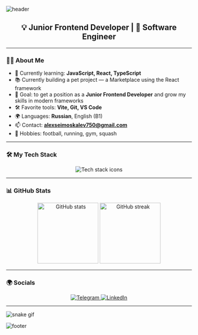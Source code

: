 <!-- Animated banner -->
![header](https://capsule-render.vercel.app/api?type=waving&color=0:00c6ff,100:0072ff&height=200&section=header&text=Hi!%20I'm%20Alexey🚀&fontSize=40&fontColor=ffffff&animation=fadeIn&fontAlignY=35)

<!-- Greeting -->
<h2 align="center">💡 Junior Frontend Developer | 🚀 Software Engineer</h2>

---

### 🧑‍💻 About Me
- 🌱 Currently learning: **JavaScript, React, TypeScript**
- 📚 Currently building a pet project — a Marketplace using the React framework
- 🎯 Goal: to get a position as a **Junior Frontend Developer** and grow my skills in modern frameworks
- 🛠 Favorite tools: **Vite, Git, VS Code**
- 🌍 Languages: **Russian**, English (B1)
- 📫 Contact: **alexseimoskalev750@gmail.com**
- 🎨 Hobbies: football, running, gym, squash

---

### 🛠️ My Tech Stack
<p align="center">
  <img src="https://skillicons.dev/icons?i=js,ts,react,nodejs,html,css,git,github,docker" alt="Tech stack icons" />
</p>

---

### 📊 GitHub Stats
<p align="center">
  <img src="https://github-readme-stats.vercel.app/api?username=lexeika15&show_icons=true&theme=radical" height="165" alt="GitHub stats" />
  <img src="https://github-readme-streak-stats.herokuapp.com/?user=lexeika15&theme=radical" height="165" alt="GitHub streak" />
</p>

---

### 🌍 Socials
<p align="center">
  <a href="https://t.me/lexeika15">
    <img src="https://img.shields.io/badge/Telegram-2CA5E0?style=for-the-badge&logo=telegram&logoColor=white" alt="Telegram" />
  </a>
  <a href="https://www.linkedin.com/in/алексей-москалёв-170235242/">
    <img src="https://img.shields.io/badge/LinkedIn-0077B5?style=for-the-badge&logo=linkedin&logoColor=white" alt="LinkedIn" />
  </a>
</p>

---

<!-- Animated snake with commits -->
![snake gif](https://github.com/lexeika15/lexeika15/blob/output/github-contribution-grid-snake.svg)

<!-- Footer -->
![footer](https://capsule-render.vercel.app/api?type=waving&color=0:0072ff,100:00c6ff&height=120&section=footer)
